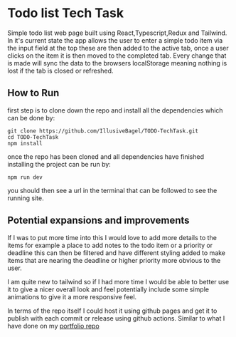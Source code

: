 # Todo list Tech Task

Simple todo list web page built using React,Typescript,Redux and Tailwind. In it's current state the app allows the user to enter a simple todo item via the input field at the top these are then added to the active tab, once a user clicks on the item it is then moved to the completed tab. Every change that is made will sync the data to the browsers localStorage meaning nothing is lost if the tab is closed or refreshed.

## How to Run

first step is to clone down the repo and install all the dependencies which can be done by:

```
git clone https://github.com/IllusiveBagel/TODO-TechTask.git
cd TODO-TechTask
npm install
```

once the repo has been cloned and all dependencies have finished installing the project can be run by:

```
npm run dev
```

you should then see a url in the terminal that can be followed to see the running site.

## Potential expansions and improvements

If I was to put more time into this I would love to add more details to the items for example a place to add notes to the todo item or a priority or deadline this can then be filtered and have different styling added to make items that are nearing the deadline or higher priority more obvious to the user.

I am quite new to tailwind so if I had more time I would be able to better use it to give a nicer overall look and feel potentially include some simple animations to give it a more responsive feel.

In terms of the repo itself I could host it using github pages and get it to publish with each commit or release using github actions. Similar to what I have done on my [portfolio repo](https://github.com/IllusiveBagel/IllusiveBagel.github.io)
